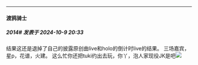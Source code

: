 ﻿
*****

####  渡鸦骑士  
##### 2014#       发表于 2024-10-9 20:33

结果这还是退掉了自己的披露原创曲live和holo的倒计时live的结果。
三场嘉宾，星p，花谱，火建。
这么忙你还把tuki约出去玩，你丫，泡人家现役JK是吧<img src="https://static.saraba1st.com/image/smiley/face2017/029.png" referrerpolicy="no-referrer">

